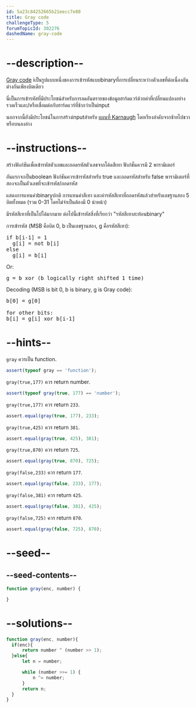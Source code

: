 ```yaml
---
id: 5a23c84252665b21eecc7e80
title: Gray code
challengeType: 5
forumTopicId: 302276
dashedName: gray-code
---
```


# --description--

[Gray code](<https://en.wikipedia.org/wiki/Gray code>) iเป็นรูปแบบหนึ่งของการเข้ารหัสแบบbinaryที่การเปลี่ยนระหว่างตัวเลขที่ต่อเนื่องกันต่างกันเพียงบิตเดียว

นี่เป็นการเข้ารหัสที่มีประโยชน์สำหรับการลดอันตรายของข้อมูลฮาร์ดแวร์ด้วยค่าที่เปลี่ยนแปลงอย่างรวดเร็วและ/หรือเชื่อมต่อกับฮาร์ดแวร์ที่ช้ากว่าเป็นinput

นอกจากนี้ยังมีประโยชน์ในการสร้างinputสำหรับ [แผนที่ Karnaugh](<https://en.wikipedia.org/wiki/Karnaugh map>) โดยเรียงลำดับจากซ้ายไปขวาหรือบนลงล่าง

# --instructions--

สร้างฟังก์ชันเพื่อเข้ารหัสตัวเลขและถอดรหัสตัวเลขจากโค้ดสีเทา ฟังก์ชั่นควรมี 2 พารามิเตอร์

อันแรกจะเป็นboolean ฟังก์ชันควรเข้ารหัสสำหรับ true และถอดรหัสสำหรับ false พารามิเตอร์ที่สองจะเป็นตัวเลขที่จะเข้ารหัส/ถอดรหัส

แสดงการแทนค่าbinaryปกติ การแทนค่าสีเทา และค่ารหัสสีเทาที่ถอดรหัสแล้วสำหรับเลขฐานสอง 5 บิตทั้งหมด (รวม 0-31 โดยไม่จำเป็นต้องมี 0 นำหน้า)

มีรหัสสีเทาที่เป็นไปได้มากมาย ต่อไปนี้เข้ารหัสสิ่งที่เรียกว่า "รหัสสีเทาสะท้อนbinary"

การเข้ารหัส (MSB คือบิต 0, b เป็นเลขฐานสอง, g คือรหัสสีเทา):

<pre>if b[i-1] = 1
  g[i] = not b[i]
else
  g[i] = b[i]
</pre>

Or:

<pre>g = b xor (b logically right shifted 1 time)
</pre>

Decoding (MSB is bit 0, b is binary, g is Gray code):

<pre>b[0] = g[0]<br>
for other bits:
b[i] = g[i] xor b[i-1]
</pre>

# --hints--

`gray` ควรเป็น function.

```js
assert(typeof gray == 'function');
```

`gray(true,177)` ควร return number.

```js
assert(typeof gray(true, 177) == 'number');
```

`gray(true,177)` ควร return `233`.

```js
assert.equal(gray(true, 177), 233);
```

`gray(true,425)` ควร return `381`.

```js
assert.equal(gray(true, 425), 381);
```

`gray(true,870)` ควร return `725`.

```js
assert.equal(gray(true, 870), 725);
```

`gray(false,233)` ควร return `177`.

```js
assert.equal(gray(false, 233), 177);
```

`gray(false,381)` ควร return `425`.

```js
assert.equal(gray(false, 381), 425);
```

`gray(false,725)` ควร return `870`.

```js
assert.equal(gray(false, 725), 870);
```

# --seed--

## --seed-contents--

```js
function gray(enc, number) {

}
```

# --solutions--

```js
function gray(enc, number){
  if(enc){
      return number ^ (number >> 1);
  }else{
      let n = number;

      while (number >>= 1) {
          n ^= number;
      }
      return n;
  }
}
```
